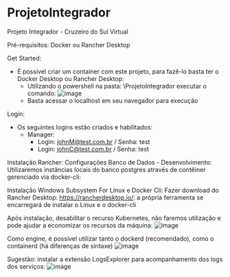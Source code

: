 # ProjetoIntegrador
Projeto Integrador - Cruzeiro do Sul Virtual

Pré-requisitos:
Docker ou Rancher Desktop

Get Started:
- É possível criar um container com este projeto, para fazê-lo basta ter o Docker Desktop ou Rancher Desktop:
   - Utilizando o powershell na pasta: \ProjetoIntegrador executar o comando:
     ![image](https://github.com/user-attachments/assets/0a74eec2-0e0d-428e-98b2-f8c920c9a4d5)
   - Basta acessar o localhost em seu navegador para execução

Login:
- Os seguintes logins estão criados e habilitados:
  - Manager:
     - Login: johnM@test.com.br / Senha: test
     - Login: johnC@test.com.br / Senha: test


Instalação Rancher:
Configurações Banco de Dados - Desenvolvimento:
Utilizaremos instâncias locais do banco postgres através de contêiner gerenciado via docker-cli:

Instalação Windows Subsystem For Linux e Docker Cli:
Fazer download do Rancher Desktop: https://rancherdesktop.io/:  a própria ferramenta se encarregará de instalar o Linux e o docker-cli

Após instalação, desabilitar o recurso Kubernetes, não faremos utilização e pode ajudar a economizar os recursos da máquina:
![image](https://github.com/user-attachments/assets/0c149f60-32c0-4a3c-b1aa-1f8f3153fc8f)

Como engine, é possível utilizar tanto o dockerd (recomendado), como o containerd (há diferenças de sintaxe)
![image](https://github.com/user-attachments/assets/4378a831-2e25-41dc-a1bb-2b5ce10419c6)

Sugestão: instalar a extensão LogsExplorer para acompanhamento dos logs dos serviços:
![image](https://github.com/user-attachments/assets/4584c375-3670-4c89-94e6-6ea5920e37a8)

